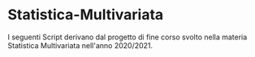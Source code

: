 # Statistica-Multivariata
I seguenti Script derivano dal progetto di fine corso svolto nella materia  Statistica Multivariata nell'anno 2020/2021.


